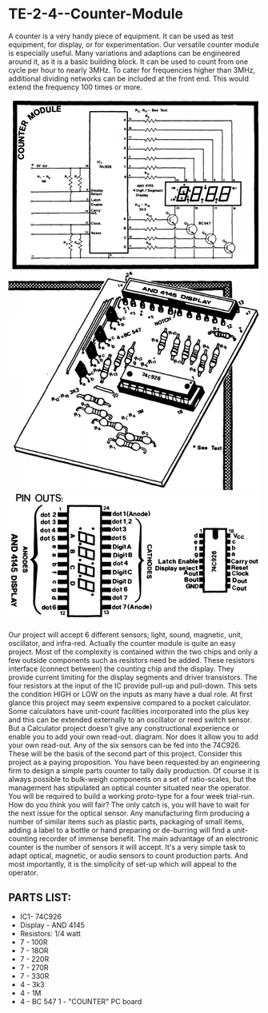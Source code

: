 # TE-2-4--Counter-Module

A counter is a very handy piece of equipment. It can be used as test equipment, for display, or for experimentation. Our versatile counter module is especially useful. Many variations and adaptions can be engineered around it, as it is a basic building block. It can be used to count from one cycle per hour to nearly 3MHz. To cater for frequencies higher than 3MHz, additional dividing networks can be included at the front end. This would extend the frequency 100 times or more.  

![](https://github.com/SteveJustin1963/TE-2-4--Counter-Module/blob/master/cm-cct.png)
![](https://github.com/SteveJustin1963/TE-2-4--Counter-Module/blob/master/pic.png)
![](https://github.com/SteveJustin1963/TE-2-4--Counter-Module/blob/master/pinout.png)

Our project will accept 6 different sensors; light, sound, magnetic, unit, oscillator, and infra-red. Actually the counter module is quite an easy project. Most of the complexity is contained within the two chips and only a few outside components such as resistors need be added. These resistors interface (connect between) the counting chip and the display. They provide current limiting for the display segments and driver transistors. The four resistors at the input of the IC provide pull-up and pull-down. This sets the condition HIGH or LOW on the inputs as many have a dual role. At first glance this project may seem expensive compared to a pocket calculator. Some calculators have unit-count facilities incorporated into the plus key and this can be extended externally to an oscillator or reed switch sensor. But a Calculator project doesn't give any constructional experience or enable you to add your own read-out. diagram. Nor does it allow you to add your own read-out. Any of the six sensors can be fed into the 74C926. These will be the basis of the second part of this project. Consider this project as a paying proposition. You have been requested by an engineering firm to design a simple parts counter to tally daily production. Of course it is always possible to bulk-weigh components on a set of ratio-scales, but the management has stipulated an optical counter situated near the operator. You will be required to build a working proto-type for a four week trial-run. How do you think you will fair? The only catch is, you will have to wait for the next issue for the optical sensor. Any manufacturing firm producing a number of similar items such as plastic parts, packaging of small items, adding a label to a bottle or hand preparing or de-burring will find a unit-counting recorder of immense benefit. The main advantage of an electronic counter is the number of sensors it will accept. It's a very simple task to adapt optical, magnetic, or audio sensors to count production parts. And most importantly, it is the simplicity of set-up which will appeal to the operator. 

## PARTS LIST:
* IC1- 74C926
* Display - AND 4145
* Resistors: 1/4 watt
* 7 - 100R
* 7 - 18OR
* 7 - 220R
* 7 - 270R
* 7 - 330R
* 4 - 3k3
* 4 - 1M
* 4 - BC 547
1 - "COUNTER" PC board

